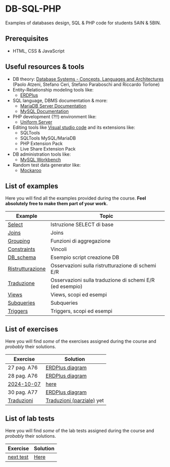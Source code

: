 # DB-SQL-PHP

Examples of databases design, SQL & PHP code for students 5AIN & 5BIN.

## Prerequisites

* HTML, CSS & JavaScript

## Useful resources & tools

* DB theory: [Database Systems - Concepts, Languages and Architectures](http://dbbook.dia.uniroma3.it/) (Paolo Atzeni, Stefano Ceri, Stefano Paraboschi and Riccardo Torlone)
* Entity-Relationship modeling tools like:
  * [ERDPlus](https://erdplus.com/)
* SQL language, DBMS documentation & more:
  * [MariaDB Server Documentation](https://mariadb.com/kb/en/documentation/)
  * [MySQL Documentation](https://dev.mysql.com/doc/)
* PHP development (?!!) environment like:
  * [Uniform Server](https://www.uniformserver.com/)
* Editing tools like [Visual studio code](https://code.visualstudio.com/) and its extensions like:
  * SQLTools
  * SQLTools MySQL/MariaDB
  * PHP Extension Pack
  * Live Share Extension Pack
* DB administration tools like:
  * [MySQL Workbench](https://www.mysql.com/products/workbench/)
* Random test data generator like:
  * [Mockaroo](https://www.mockaroo.com/)

## List of examples

Here you will find all the examples provided during the course.
**Feel absolutely free to make them part of your work.**

| Example                                       | Topic                                                    |
| --------------------------------------------- | -------------------------------------------------------- |
| [Select](examples/select_basic.md)            | Istruzione SELECT di base                                |
| [Joins](examples/joins.md)                    | Joins                                                    |
| [Grouping](examples/select_grouping.md)       | Funzioni di aggregazione                                 |
| [Constraints](examples/constraints.md)        | Vincoli                                                  |
| [DB_schema](examples/DB_schema.sql)           | Esempio script creazione DB                              |
| [Ristrutturazione](examples/restructuring.md) | Osservazioni sulla ristrutturazione di schemi E/R        |
| [Traduzione](examples/translation.md)         | Osservazioni sulla traduzione di schemi E/R (ed esempio) |
| [Views](examples/views.md)                    | Views, scopi ed esempi                                   |
| [Subqueries](examples/subqueries.md)          | Subqueries                                               |
| [Triggers](examples/triggers.md)              | Triggers, scopi ed esempi                                |

## List of exercises

Here you will find *some* of the exercises assigned during the course and *probably* their solutions.

| Exercise                               | Solution                                                                  |
| -------------------------------------- | ------------------------------------------------------------------------- |
| 27 pag. A76                            | [ERDPlus diagram](exercises/solutions/A76-27%20Banca.erdplus)             |
| 28 pag. A76                            | [ERDPlus diagram](exercises/solutions/A76-28%20Sanzioni.erdplus)          |
| [2024-10-07](exercises/2024-10-07.sql) | [here](exercises/solutions/2024-10-07.sql)                                |
| 30 pag. A77                            | [ERDPlus diagram](exercises/solutions/A77-30%20Compagnia%20aerea.erdplus) |
| [Traduzioni](exercises/translate.md)   | [Traduzioni (parziale)](exercises/solutions/translate.md) yet             |

## List of lab tests

Here you will find *some* of the lab tests assigned during the course and *probably* their solutions.

| Exercise                       | Solution                           |
| ------------------------------ | ---------------------------------- |
| [next test](tests/someday.sql) | [Here](tests/SoluzioneSomeday.sql) |

